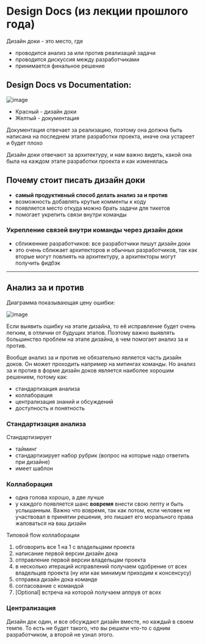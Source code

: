 # Design Docs (из лекции прошлого года)

Дизайн доки - это место, где
- проводится анализ за или против реализаций задачи
- проводится дискуссия между разработчиками
- принимается финальное решение

## Design Docs vs Documentation:

![image](https://user-images.githubusercontent.com/57497898/213863932-ac669479-096d-4aee-91cc-74d4af189731.png)

- Красный - дизайн доки
- Желтый - документация

Документация отвечает за реализацию, поэтому она должна быть написана на последнем этапе разработки проекта, иначе она устареет и будет плохо

Дизайн доки отвечают за архитектуру, и нам важно видеть, какой она была на каждом этапе разработки проекта и как изменялась

## Почему стоит писать дизайн доки
- **самый продуктивный способ делать анализ за и против**
- возможность добавлять крутые комменты к коду
- появляется место откуда можно брать задачи для тикетов
- помогает укрепить связи внутри команды

### Укрепление связей внутри команды через дизайн доки
- сближенние разработчиков: все разработчики пишут дизайн доки
- это очень сближает архитекторов и обычных разработчиков, так как вторые могут повлиять на архитектуру, а архитекторы могут получить фидбэк

----

## Анализ за и против
Диаграмма показывающая цену ошибки:

![image](https://user-images.githubusercontent.com/57497898/213864664-7cfb8847-4089-4cfa-9520-53be8551b057.png)

Если выявить ошибку на этапе дизайна, то её исправление будет очень легким, в отличии от будущих этапов. Поэтому важно выявлять большинство проблем на этапе дизайна, в чем помогает анализ за и против.

Вообще анализ за и против не обязательно является часть дизайн доков. Он может проходить например на митингах команды. Но анализ за и против в форме дизайн доков является наиболее хорошим решением, потому как:
- стандартизация анализа
- коллаборация
- централизация знаний и обсуждений
- доступность и понятность

### Cтандартизация анализа
Стандартизирует
- тайминг
- стандартизирует набор рубрик (вопрос на которые надо ответить при дизайне)
- имеет шаблон

### Коллаборация
- одна голова хорошо, а две лучше
- у каждого появляется шанс **вовремя** внести свою лепту и быть услышанным. Важно что вовремя, так как потом, если человек не участвовал в принятии решения, это лишает его морального права жаловаться на ваш дизайн

Типовой flow коллаборации
1. обговорить все 1 на 1 с владельцами проекта
2. написание первой версии дизайн дока
3. отправление первой версии владельцам проекта
4. в несколько итераций исправлений получаем одобрение от всех владельцев проекта (ну или как минимум приходим к консенсусу)
5. отправка дизайн дока команде
6. согласование с командой
7. [Optional] встреча на которой получаем аппрув от всех

### Централизация
Дизайн док один, и все обсуждают дизайн вместе, но каждый в своем темпе. То есть не будет такого, что вы решили что-то с одним разработчиком, а второй не узнал этого. 

